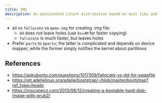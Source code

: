```yaml
---
title: IMG
description: An opinionated Linux® distribution based on musl libc and toybox
---
```


- `dd` vs `fallocate` vs `qemu-img` for creating .img file:
  - `dd` does not leave holes (use `bs=4M` for faster copying)
  - `fallocate` is much faster, but leaves holes
- Prefer `partx` to `kpartx`; the latter is complicated and depends on device mapper, while the former simply notifies the kernel about partitions

## References
- https://askubuntu.com/questions/1017309/fallocate-vs-dd-for-swapfile
- https://git.adelielinux.org/adelie/bootstrap/-/blob/master/bootstrap?ref_type=heads
- https://roscopeco.com/2013/08/12/creating-a-bootable-hard-disk-image-with-grub2/
